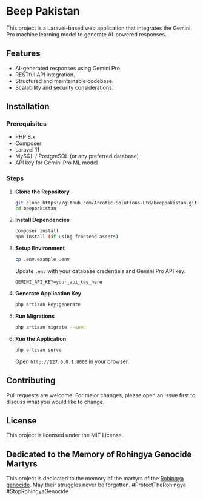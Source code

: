 # Beep Pakistan

This project is a Laravel-based web application that integrates the Gemini Pro machine learning model to generate AI-powered responses.

## Features

- AI-generated responses using Gemini Pro.
- RESTful API integration.
- Structured and maintainable codebase.
- Scalability and security considerations.

## Installation

### Prerequisites

- PHP 8.x
- Composer
- Laravel 11
- MySQL / PostgreSQL (or any preferred database)
- API key for Gemini Pro ML model

### Steps

1. **Clone the Repository**

   ```sh
   git clone https://github.com/Arcotic-Solutions-Ltd/beeppakistan.git
   cd beeppakistan
   ```

2. **Install Dependencies**

   ```sh
   composer install
   npm install (if using frontend assets)
   ```

3. **Setup Environment**

   ```sh
   cp .env.example .env
   ```

   Update `.env` with your database credentials and Gemini Pro API key:

   ```env
   GEMINI_API_KEY=your_api_key_here
   ```

4. **Generate Application Key**

   ```sh
   php artisan key:generate
   ```

5. **Run Migrations**

   ```sh
   php artisan migrate --seed
   ```

6. **Run the Application**

   ```sh
   php artisan serve
   ```

   Open `http://127.0.0.1:8000` in your browser.

## Contributing

Pull requests are welcome. For major changes, please open an issue first to discuss what you would like to change.

## License

This project is licensed under the MIT License.

## Dedicated to the Memory of Rohingya Genocide Martyrs

This project is dedicated to the memory of the martyrs of the [Rohingya genocide](https://en.wikipedia.org/wiki/Rohingya_genocide). May their struggles never be forgotten. #ProtectTheRohingya #StopRohingyaGenocide

